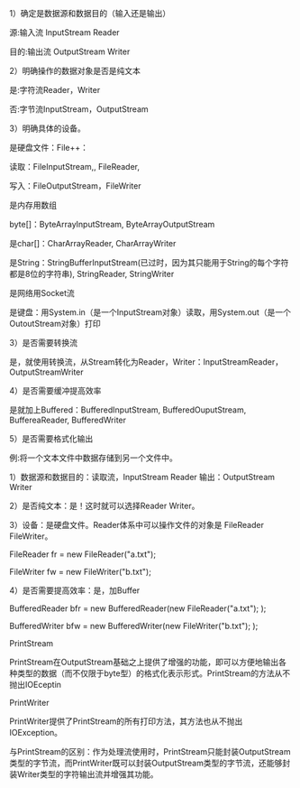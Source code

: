 1）确定是数据源和数据目的（输入还是输出）

源:输入流 InputStream Reader

目的:输出流 OutputStream Writer

2）明确操作的数据对象是否是纯文本

是:字符流Reader，Writer

否:字节流InputStream，OutputStream

3）明确具体的设备。

是硬盘文件：File++：

读取：FileInputStream,, FileReader,

写入：FileOutputStream，FileWriter

是内存用数组

byte[]：ByteArrayInputStream, ByteArrayOutputStream

是char[]：CharArrayReader, CharArrayWriter

是String：StringBufferInputStream(已过时，因为其只能用于String的每个字符都是8位的字符串),
StringReader, StringWriter

是网络用Socket流

是键盘：用System.in（是一个InputStream对象）读取，用System.out（是一个OutoutStream对象）打印

3）是否需要转换流

是，就使用转换流，从Stream转化为Reader，Writer：InputStreamReader，OutputStreamWriter

4）是否需要缓冲提高效率

是就加上Buffered：BufferedInputStream, BufferedOuputStream, BuffereaReader,
BufferedWriter

5）是否需要格式化输出

例:将一个文本文件中数据存储到另一个文件中。

1）数据源和数据目的：读取流，InputStream Reader 输出：OutputStream Writer

2）是否纯文本：是！这时就可以选择Reader Writer。

3）设备：是硬盘文件。Reader体系中可以操作文件的对象是 FileReader FileWriter。

FileReader fr = new FileReader("a.txt");

FileWriter fw = new FileWriter("b.txt");

4）是否需要提高效率：是，加Buffer

BufferedReader bfr = new BufferedReader(new FileReader("a.txt"); );

BufferedWriter bfw = new BufferedWriter(new FileWriter("b.txt"); );

PrintStream

PrintStream在OutputStream基础之上提供了增强的功能，即可以方便地输出各种类型的数据（而不仅限于byte型）的格式化表示形式。PrintStream的方法从不抛出IOEceptin

PrintWriter

PrintWriter提供了PrintStream的所有打印方法，其方法也从不抛出IOException。

与PrintStream的区别：作为处理流使用时，PrintStream只能封装OutputStream类型的字节流，而PrintWriter既可以封装OutputStream类型的字节流，还能够封装Writer类型的字符输出流并增强其功能。
